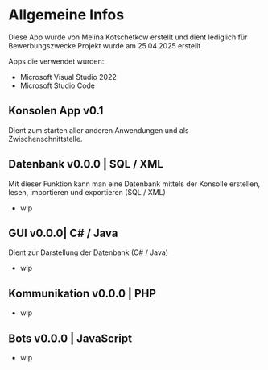 # Allgemeine Infos

Diese App wurde von Melina Kotschetkow erstellt und dient lediglich für Bewerbungszwecke
Projekt wurde am 25.04.2025 erstellt <br />

Apps die verwendet wurden:
- Microsoft Visual Studio 2022
- Microsoft Studio Code <br />

## Konsolen App v0.1
Dient zum starten aller anderen Anwendungen und als Zwischenschnittstelle.

## Datenbank v0.0.0 | SQL / XML  
Mit dieser Funktion kann man eine Datenbank mittels der Konsolle erstellen, lesen, importieren und exportieren (SQL / XML) <br />
- wip

## GUI v0.0.0| C# / Java  
Dient zur Darstellung der Datenbank (C# / Java) <br />
- wip 

## Kommunikation v0.0.0 | PHP 
- wip

## Bots v0.0.0 | JavaScript 
- wip
